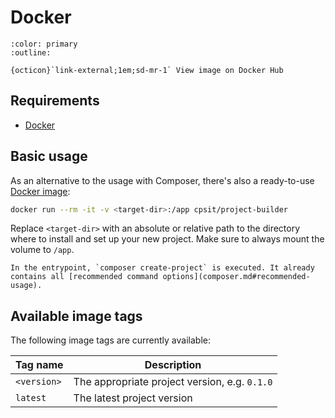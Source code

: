 # Docker

```{button-link} https://hub.docker.com/r/cpsit/project-builder
:color: primary
:outline:

{octicon}`link-external;1em;sd-mr-1` View image on Docker Hub
```

## Requirements

* [Docker][1]

## Basic usage

As an alternative to the usage with Composer, there's also a ready-to-use
[Docker image][2]:

```bash
docker run --rm -it -v <target-dir>:/app cpsit/project-builder
```

Replace `<target-dir>` with an absolute or relative path to the directory
where to install and set up your new project. Make sure to always mount
the volume to `/app`.

```{note}
In the entrypoint, `composer create-project` is executed. It already
contains all [recommended command options](composer.md#recommended-usage).
```

## Available image tags

The following image tags are currently available:

| Tag name    | Description                                   |
|-------------|-----------------------------------------------|
| `<version>` | The appropriate project version, e.g. `0.1.0` |
| `latest`    | The latest project version                    |

[1]: https://www.docker.com/
[2]: https://hub.docker.com/r/cpsit/project-builder
